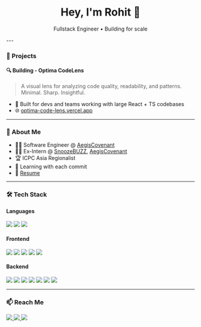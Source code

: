 <h1 align="center">Hey, I'm Rohit 👋</h1>
<p align="center">
  Fullstack Engineer • Building for scale
</p>
---

### 🧩 Projects

#### 🔍 Building - Optima CodeLens
> A visual lens for analyzing code quality, readability, and patterns. Minimal. Sharp. Insightful.
- 🧪 Built for devs and teams working with large React + TS codebases
- 🌐 [optima-code-lens.vercel.app](https://optima-code-lens.vercel.app)

---

### 🚀 About Me

- 👨‍💻 Software Engineer @ [AegisCovenant](https://aegiscovenant.com/)
- 🧑‍💻 Ex-Intern @ [SnoozeBUZZ](https://snoozebuzz.com/), [AegisCovenant](https://aegiscovenant.com/)
- 🏆 ICPC Asia Regionalist
- 🧠 Learning with each commit
- 🧾 [Resume](https://drive.google.com/file/d/1zb08eZXYUqbhxiZapL3upYWeYsEX6hrO/view?usp=drive_link)

---

### 🛠️ Tech Stack

#### Languages
<p>
  <img src="https://img.shields.io/badge/C++-00599C?style=flat&logo=c%2B%2B&logoColor=white" />
  <img src="https://img.shields.io/badge/JavaScript-F7DF1E?style=flat&logo=javascript&logoColor=black" />
  <img src="https://img.shields.io/badge/Python-14354C?style=flat&logo=python&logoColor=white" />
</p>

#### Frontend
<p>
  <img src="https://img.shields.io/badge/HTML-E34F26?style=flat&logo=html5&logoColor=white" />
  <img src="https://img.shields.io/badge/CSS-1572B6?style=flat&logo=css3&logoColor=white" />
  <img src="https://img.shields.io/badge/React-40A2E3?style=flat&logo=react&logoColor=white" />
  <img src="https://img.shields.io/badge/TypeScript-3178C6?style=flat&logo=typescript&logoColor=white" />
  <img src="https://img.shields.io/badge/Tailwind-06B6D4?style=flat&logo=tailwindcss&logoColor=white" />
</p>

#### Backend
<p>
  <img src="https://img.shields.io/badge/Node.js-339933?style=flat&logo=nodedotjs&logoColor=white" />
  <img src="https://img.shields.io/badge/Express-000000?style=flat&logo=express&logoColor=white" />
  <img src="https://img.shields.io/badge/Django-092E20?style=flat&logo=django&logoColor=white" />
  <img src="https://img.shields.io/badge/MongoDB-47A248?style=flat&logo=mongodb&logoColor=white" />
  <img src="https://img.shields.io/badge/MySQL-4479A1?style=flat&logo=mysql&logoColor=white" />
  <img src="https://img.shields.io/badge/DynamoDB-4053D6?style=flat&logo=amazondynamodb&logoColor=white" />
  <img src="https://img.shields.io/badge/AWS-232F3E?style=flat&logo=amazonaws&logoColor=white" />
</p>

---



### 📫 Reach Me

<p align="left">
  <a href="mailto:rohit.ojha22feb2002@gmail.com">
    <img src="https://img.shields.io/badge/email-EA4335?style=flat&logo=gmail&logoColor=white" />
  </a>
  <a href="https://github.com/rohit-ojha-10">
    <img src="https://img.shields.io/badge/github-181717?style=flat&logo=github&logoColor=white" />
  </a>
  <a href="https://www.linkedin.com/in/rohit-ojha-992998203/">
    <img src="https://img.shields.io/badge/linkedin-0A66C2?style=flat&logo=linkedin&logoColor=white" />
  </a>
</p>
